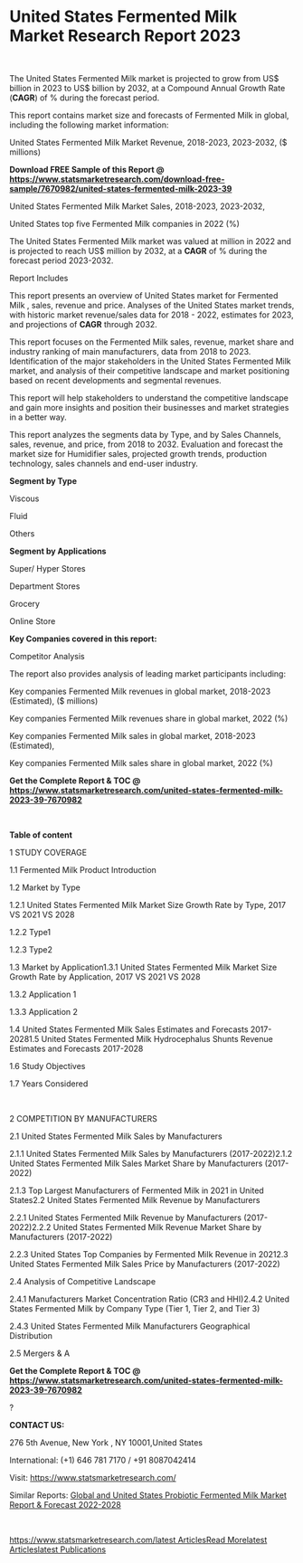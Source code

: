 <h1>United States Fermented Milk Market Research Report 2023</h1><br/><p>The United States Fermented Milk market is projected to grow from US$ billion in 2023 to US$ billion by 2032, at a Compound Annual Growth Rate (<strong>CAGR</strong>) of % during the forecast period.</p>
 
 
 
 <p>This report contains market size and forecasts of Fermented Milk in global, including the following market information:</p>
 
 
 
 <p>United States Fermented Milk Market Revenue, 2018-2023, 2023-2032, ($ millions)</p>
 
 
 
 <p><strong>Download FREE Sample of this Report @ <a href="https://www.statsmarketresearch.com/download-free-sample/7670982/united-states-fermented-milk-2023-39">https://www.statsmarketresearch.com/download-free-sample/7670982/united-states-fermented-milk-2023-39</a></strong></p>
 
 
 
 <p>United States Fermented Milk Market Sales, 2018-2023, 2023-2032,</p>
 
 
 
 <p>United States top five Fermented Milk companies in 2022 (%)</p>
 
 
 
 <p>The United States Fermented Milk market was valued at million in 2022 and is projected to reach US$ million by 2032, at a <strong>CAGR</strong> of % during the forecast period 2023-2032.</p>
 
 
 
 <p>Report Includes</p>
 
 
 
 <p>This report presents an overview of United States market for Fermented Milk , sales, revenue and price. Analyses of the United States market trends, with historic market revenue/sales data for 2018 - 2022, estimates for 2023, and projections of <strong>CAGR</strong> through 2032.</p>
 
 
 
 <p>This report focuses on the Fermented Milk sales, revenue, market share and industry ranking of main manufacturers, data from 2018 to 2023. Identification of the major stakeholders in the United States Fermented Milk market, and analysis of their competitive landscape and market positioning based on recent developments and segmental revenues.</p>
 
 
 
 <p>This report will help stakeholders to understand the competitive landscape and gain more insights and position their businesses and market strategies in a better way.</p>
 
 
 
 <p>This report analyzes the segments data by Type, and by Sales Channels, sales, revenue, and price, from 2018 to 2032. Evaluation and forecast the market size for Humidifier sales, projected growth trends, production technology, sales channels and end-user industry.</p>
 
 
 
 <p><strong>Segment by Type</strong></p>
 
 
 
 <p>Viscous</p>
 
 
 
 <p>Fluid</p>
 
 
 
 <p>Others</p>
 
 
 
 <p><strong>Segment <strong><strong>by Applications</strong></strong></strong></p>
 
 
 
 <p>Super/ Hyper Stores</p>
 
 
 
 <p>Department Stores</p>
 
 
 
 <p>Grocery</p>
 
 
 
 <p>Online Store</p>
 
 
 
 <p><strong>Key Companies covered in this report:</strong></p>
 
 
 
 <p>Competitor Analysis</p>
 
 
 
 <p>The report also provides analysis of leading market participants including:</p>
 
 
 
 <p>Key companies Fermented Milk revenues in global market, 2018-2023 (Estimated), ($ millions)</p>
 
 
 
 <p>Key companies Fermented Milk revenues share in global market, 2022 (%)</p>
 
 
 
 <p>Key companies Fermented Milk sales in global market, 2018-2023 (Estimated),</p>
 
 
 
 <p>Key companies Fermented Milk sales share in global market, 2022 (%)</p>
 
 
 
 <div><b>Get the Complete Report & TOC @ <a href="https://www.statsmarketresearch.com/united-states-fermented-milk-2023-39-7670982">https://www.statsmarketresearch.com/united-states-fermented-milk-2023-39-7670982</a></b></div>
 
 
 
 <p><br />
 
 <b>Table of content</b></p>
 
 
 
 <p>1 STUDY COVERAGE<br />
 
 1.1 Fermented Milk Product Introduction<br />
 
 1.2 Market by Type<br />
 
 1.2.1 United States Fermented Milk Market Size Growth Rate by Type, 2017 VS 2021 VS 2028<br />
 
 1.2.2 Type1<br />
 
 1.2.3 Type2<br />
 
 1.3 Market by Application1.3.1 United States Fermented Milk Market Size Growth Rate by Application, 2017 VS 2021 VS 2028<br />
 
 1.3.2 Application 1<br />
 
 1.3.3 Application 2<br />
 
 1.4 United States Fermented Milk Sales Estimates and Forecasts 2017-20281.5 United States Fermented Milk Hydrocephalus Shunts Revenue Estimates and Forecasts 2017-2028<br />
 
 1.6 Study Objectives<br />
 
 1.7 Years Considered<br />
 
 <br />
 
 2 COMPETITION BY MANUFACTURERS<br />
 
 2.1 United States Fermented Milk Sales by Manufacturers<br />
 
 2.1.1 United States Fermented Milk Sales by Manufacturers (2017-2022)2.1.2 United States Fermented Milk Sales Market Share by Manufacturers (2017-2022)<br />
 
 2.1.3 Top Largest Manufacturers of Fermented Milk in 2021 in United States2.2 United States Fermented Milk Revenue by Manufacturers<br />
 
 2.2.1 United States Fermented Milk Revenue by Manufacturers (2017-2022)2.2.2 United States Fermented Milk Revenue Market Share by Manufacturers (2017-2022)<br />
 
 2.2.3 United States Top Companies by Fermented Milk Revenue in 20212.3 United States Fermented Milk Sales Price by Manufacturers (2017-2022)<br />
 
 2.4 Analysis of Competitive Landscape<br />
 
 2.4.1 Manufacturers Market Concentration Ratio (CR3 and HHI)2.4.2 United States Fermented Milk by Company Type (Tier 1, Tier 2, and Tier 3)<br />
 
 2.4.3 United States Fermented Milk Manufacturers Geographical Distribution<br />
 
 2.5 Mergers & A</p>
 
 
 
 <div><b>Get the Complete Report & TOC @ <a href="https://www.statsmarketresearch.com/united-states-fermented-milk-2023-39-7670982">https://www.statsmarketresearch.com/united-states-fermented-milk-2023-39-7670982</a></b></div>
 
 
 
 <p>? </p>
 
 
 
 <p><b>CONTACT US:</b><br />
 
 276 5th Avenue, New York , NY 10001,United States<br />
 
 International: (+1) 646 781 7170 / +91 8087042414<br />
 
 Visit: <a href="https://www.statsmarketresearch.com/">https://www.statsmarketresearch.com/</a><br />
 
 Similar Reports: <a href="https://www.statsmarketresearch.com/united-states-fermented-milk-2023-39-7670982">Global and United States Probiotic Fermented Milk Market Report & Forecast 2022-2028</a><br />
 
 <br />
 
 <a href="https://gyeongbokgung.com">https://www.statsmarketresearch.com/</a><a href="https://hallyeomaritime.com">latest Articles</a><a href="https://jingwansa.com">Read More</a><a href="https://nguoiviet.jp/">latest Articles</a><a href="https://www.intelmarketresearch.com/">latest Publications</a></p>